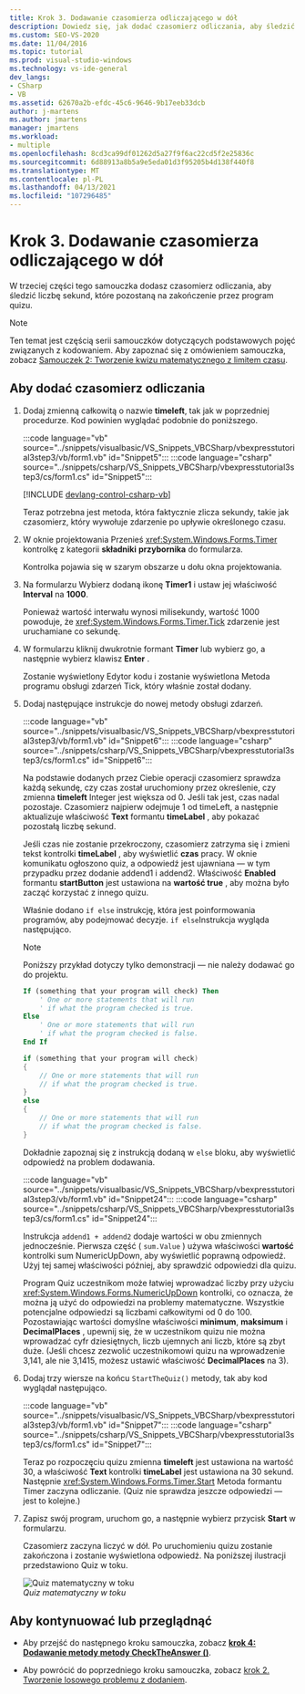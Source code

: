 ```yaml
---
title: Krok 3. Dodawanie czasomierza odliczającego w dół
description: Dowiedz się, jak dodać czasomierz odliczania, aby śledzić liczbę sekund, które pozostaną na zakończenie dla modułu quizu.
ms.custom: SEO-VS-2020
ms.date: 11/04/2016
ms.topic: tutorial
ms.prod: visual-studio-windows
ms.technology: vs-ide-general
dev_langs:
- CSharp
- VB
ms.assetid: 62670a2b-efdc-45c6-9646-9b17eeb33dcb
author: j-martens
ms.author: jmartens
manager: jmartens
ms.workload:
- multiple
ms.openlocfilehash: 8cd3ca99df01262d5a27f9f6ac22cd5f2e25836c
ms.sourcegitcommit: 6d88913a8b5a9e5eda01d3f95205b4d138f440f8
ms.translationtype: MT
ms.contentlocale: pl-PL
ms.lasthandoff: 04/13/2021
ms.locfileid: "107296485"
---
```

# <a name="step-3-add-a-countdown-timer"></a>Krok 3. Dodawanie czasomierza odliczającego w dół

W trzeciej części tego samouczka dodasz czasomierz odliczania, aby śledzić liczbę sekund, które pozostaną na zakończenie przez program quizu.

> [!NOTE]
> Ten temat jest częścią serii samouczków dotyczących podstawowych pojęć związanych z kodowaniem. Aby zapoznać się z omówieniem samouczka, zobacz [Samouczek 2: Tworzenie kwizu matematycznego z limitem czasu](../ide/tutorial-2-create-a-timed-math-quiz.md).

## <a name="to-add-a-countdown-timer"></a>Aby dodać czasomierz odliczania

1. Dodaj zmienną całkowitą o nazwie **timeleft**, tak jak w poprzedniej procedurze. Kod powinien wyglądać podobnie do poniższego.

     :::code language="vb" source="../snippets/visualbasic/VS_Snippets_VBCSharp/vbexpresstutorial3step3/vb/form1.vb" id="Snippet5":::
     :::code language="csharp" source="../snippets/csharp/VS_Snippets_VBCSharp/vbexpresstutorial3step3/cs/form1.cs" id="Snippet5":::

     [!INCLUDE [devlang-control-csharp-vb](./includes/devlang-control-csharp-vb.md)]

     Teraz potrzebna jest metoda, która faktycznie zlicza sekundy, takie jak czasomierz, który wywołuje zdarzenie po upływie określonego czasu.

2. W oknie projektowania Przenieś <xref:System.Windows.Forms.Timer> kontrolkę z kategorii **składniki** **przybornika** do formularza.

     Kontrolka pojawia się w szarym obszarze u dołu okna projektowania.

3. Na formularzu Wybierz dodaną ikonę **Timer1** i ustaw jej właściwość **Interval** na **1000**.

     Ponieważ wartość interwału wynosi milisekundy, wartość 1000 powoduje, że <xref:System.Windows.Forms.Timer.Tick> zdarzenie jest uruchamiane co sekundę.

4. W formularzu kliknij dwukrotnie formant **Timer** lub wybierz go, a następnie wybierz klawisz **Enter** .

     Zostanie wyświetlony Edytor kodu i zostanie wyświetlona Metoda programu obsługi zdarzeń Tick, który właśnie został dodany.

5. Dodaj następujące instrukcje do nowej metody obsługi zdarzeń.

     :::code language="vb" source="../snippets/visualbasic/VS_Snippets_VBCSharp/vbexpresstutorial3step3/vb/form1.vb" id="Snippet6":::
     :::code language="csharp" source="../snippets/csharp/VS_Snippets_VBCSharp/vbexpresstutorial3step3/cs/form1.cs" id="Snippet6":::

     Na podstawie dodanych przez Ciebie operacji czasomierz sprawdza każdą sekundę, czy czas został uruchomiony przez określenie, czy zmienna **timeleft** Integer jest większa od 0. Jeśli tak jest, czas nadal pozostaje. Czasomierz najpierw odejmuje 1 od timeLeft, a następnie aktualizuje właściwość **Text** formantu **timeLabel** , aby pokazać pozostałą liczbę sekund.

     Jeśli czas nie zostanie przekroczony, czasomierz zatrzyma się i zmieni tekst kontrolki **timeLabel** , aby wyświetlić **czas** pracy. W oknie komunikatu ogłoszono quiz, a odpowiedź jest ujawniana — w tym przypadku przez dodanie addend1 i addend2. Właściwość **Enabled** formantu **startButton** jest ustawiona na **wartość true** , aby można było zacząć korzystać z innego quizu.

     Właśnie dodano `if else` instrukcję, która jest poinformowania programów, aby podejmować decyzje. `if else`Instrukcja wygląda następująco.

    > [!NOTE]
    > Poniższy przykład dotyczy tylko demonstracji — nie należy dodawać go do projektu.

    ```vb
    If (something that your program will check) Then
        ' One or more statements that will run
        ' if what the program checked is true.
    Else
        ' One or more statements that will run
        ' if what the program checked is false.
    End If
    ```

    ```csharp
    if (something that your program will check)
    {
        // One or more statements that will run
        // if what the program checked is true.
    }
    else
    {
        // One or more statements that will run
        // if what the program checked is false.
    }
    ```

     Dokładnie zapoznaj się z instrukcją dodaną w `else` bloku, aby wyświetlić odpowiedź na problem dodawania.

     :::code language="vb" source="../snippets/visualbasic/VS_Snippets_VBCSharp/vbexpresstutorial3step3/vb/form1.vb" id="Snippet24":::
     :::code language="csharp" source="../snippets/csharp/VS_Snippets_VBCSharp/vbexpresstutorial3step3/cs/form1.cs" id="Snippet24":::

     Instrukcja `addend1 + addend2` dodaje wartości w obu zmiennych jednocześnie. Pierwsza część ( `sum.Value` ) używa właściwości **wartość** kontrolki sum NumericUpDown, aby wyświetlić poprawną odpowiedź. Użyj tej samej właściwości później, aby sprawdzić odpowiedzi dla quizu.

     Program Quiz uczestnikom może łatwiej wprowadzać liczby przy użyciu <xref:System.Windows.Forms.NumericUpDown> kontrolki, co oznacza, że można ją użyć do odpowiedzi na problemy matematyczne. Wszystkie potencjalne odpowiedzi są liczbami całkowitymi od 0 do 100. Pozostawiając wartości domyślne właściwości **minimum**, **maksimum** i **DecimalPlaces** , upewnij się, że w uczestnikom quizu nie można wprowadzać cyfr dziesiętnych, liczb ujemnych ani liczb, które są zbyt duże. (Jeśli chcesz zezwolić uczestnikomowi quizu na wprowadzenie 3,141, ale nie 3,1415, możesz ustawić właściwość **DecimalPlaces** na 3).

6. Dodaj trzy wiersze na końcu `StartTheQuiz()` metody, tak aby kod wyglądał następująco.

     :::code language="vb" source="../snippets/visualbasic/VS_Snippets_VBCSharp/vbexpresstutorial3step3/vb/form1.vb" id="Snippet7":::
     :::code language="csharp" source="../snippets/csharp/VS_Snippets_VBCSharp/vbexpresstutorial3step3/cs/form1.cs" id="Snippet7":::

     Teraz po rozpoczęciu quizu zmienna **timeleft** jest ustawiona na wartość 30, a właściwość **Text** kontrolki **timeLabel** jest ustawiona na 30 sekund. Następnie <xref:System.Windows.Forms.Timer.Start> Metoda formantu Timer zaczyna odliczanie. (Quiz nie sprawdza jeszcze odpowiedzi — jest to kolejne.)

7. Zapisz swój program, uruchom go, a następnie wybierz przycisk **Start** w formularzu.

     Czasomierz zaczyna liczyć w dół. Po uruchomieniu quizu zostanie zakończona i zostanie wyświetlona odpowiedź. Na poniższej ilustracji przedstawiono Quiz w toku.

     ![Quiz matematyczny w toku](../ide/media/express_addcountdown.png)<br/>
*Quiz matematyczny w toku*

## <a name="to-continue-or-review"></a>Aby kontynuować lub przeglądnąć

- Aby przejść do następnego kroku samouczka, zobacz **[krok 4: Dodawanie metody metody CheckTheAnswer ()](../ide/step-4-add-the-checktheanswer-parens-method.md)**.

- Aby powrócić do poprzedniego kroku samouczka, zobacz [krok 2. Tworzenie losowego problemu z dodaniem](../ide/step-2-create-a-random-addition-problem.md).
